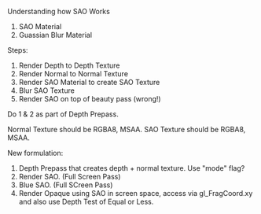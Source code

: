 Understanding how SAO Works

1. SAO Material
2. Guassian Blur Material

Steps:

1. Render Depth to Depth Texture
2. Render Normal to Normal Texture
3. Render SAO Material to create SAO Texture
4. Blur SAO Texture
5. Render SAO on top of beauty pass (wrong!)

Do 1 & 2 as part of Depth Prepass.

Normal Texture should be RGBA8, MSAA.
SAO Texture should be RGBA8, MSAA.


New formulation:
1. Depth Prepass that creates depth + normal texture.  Use "mode" flag?
2. Render SAO. (Full Screen Pass)
3. Blue SAO. (Full SCreen Pass)
4. Render Opaque using SAO in screen space, access via gl_FragCoord.xy and also use Depth Test of Equal or Less.
